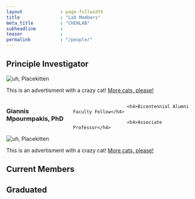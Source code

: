 ```yaml
---
layout              : page-fullwidth
title               : "Lab Members"
meta_title          : "CHENLAB"
subheadline         : 
teaser              : 
permalink           : "/people/"
---
```


## Principle Investigator

<div class="row">
  <div class="large-4 columns">
  	<div class="border-dotted radius b30">
		<img src="http://placekitten.com/271/270" alt="uh, Placekitten">
		<p class="text-left">
			This is an advertisment with a crazy cat! <a href="http://placekitten.com/">More cats, please!</a>
		</p>
	</div>
  
  </div>

  <div class="large-8 columns" markdown="1">
            <h3>Giannis Mpourmpakis, PhD</h3>
                    
                        <h4>Bicentennial Alumni Faculty Fellow</h4>
                    
                        <h4>Associate Professor</h4>



  </div>
</div>

<aside>
	<div class="border-dotted radius b30">
		<img src="http://placekitten.com/271/270" alt="uh, Placekitten">
		<p class="text-left">
			This is an advertisment with a crazy cat! <a href="http://placekitten.com/">More cats, please!</a>
		</p>
	</div>
</aside>

## Current Members

## Graduated

